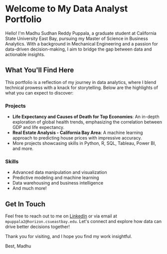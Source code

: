 # Welcome to My Data Analyst Portfolio

Hello! I'm Madhu Sudhan Reddy Puppala, a graduate student at California State University East Bay, pursuing my Master of Science in Business Analytics. With a background in Mechanical Engineering and a passion for data-driven decision-making, I aim to bridge the gap between data and actionable insights.

## What You'll Find Here

This portfolio is a reflection of my journey in data analytics, where I blend technical prowess with a knack for storytelling. Below are the highlights of what you can expect to discover:

### Projects
- **Life Expectancy and Causes of Death for Top Economies**: An in-depth exploration of global health trends, emphasizing the correlation between GDP and life expectancy.
- **Real Estate Analysis - California Bay Area**: A machine learning approach to predicting house prices with impressive accuracy.
- More projects showcasing skills in Python, R, SQL, Tableau, Power BI, and more.

### Skills
- Advanced data manipulation and visualization
- Predictive modeling and machine learning
- Data warehousing and business intelligence
- And much more!

## Get In Touch

Feel free to reach out to me on [LinkedIn]([YourLinkedInURL](https://www.linkedin.com/in/madhu-sudhan-reddy-puppala/)) or via email at `mpuppala2@horizon.csueastbay.edu`. Let's connect and explore how data can drive better decisions together!

Thank you for visiting, and I hope you find my work insightful.

Best,
Madhu
